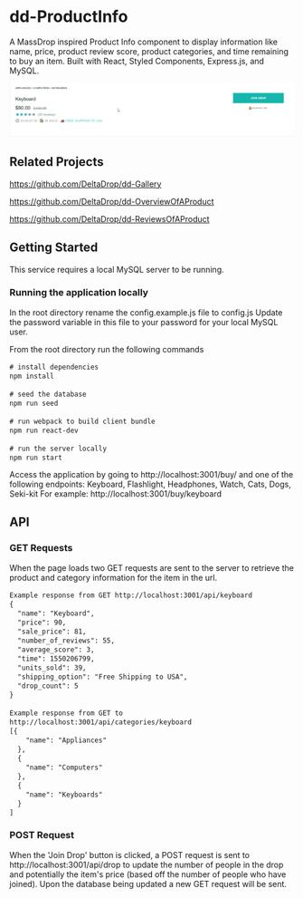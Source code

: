 # dd-ProductInfo
A MassDrop inspired Product Info component to display information like name, price, product review score, product categories, and time remaining to buy an item.  Built with React, Styled Components, Express.js, and MySQL.

![](https://github.com/DeltaDrop/dd-ProductInfo/blob/master/Product_Info.gif)

## Related Projects
https://github.com/DeltaDrop/dd-Gallery

https://github.com/DeltaDrop/dd-OverviewOfAProduct

https://github.com/DeltaDrop/dd-ReviewsOfAProduct

## Getting Started
This service requires a local MySQL server to be running.

### Running the application locally
In the root directory rename the config.example.js file to config.js
Update the password variable in this file to your password for your local MySQL user.

From the root directory run the following commands
```
# install dependencies
npm install

# seed the database
npm run seed

# run webpack to build client bundle
npm run react-dev

# run the server locally
npm run start

```
Access the application by going to http://localhost:3001/buy/ and one of the following endpoints:
Keyboard, Flashlight, Headphones, Watch, Cats, Dogs, Seki-kit
For example: http://localhost:3001/buy/keyboard

## API
### GET Requests
When the page loads two GET requests are sent to the server to retrieve the product and category information for the item in the url.

```
Example response from GET http://localhost:3001/api/keyboard
{
  "name": "Keyboard",
  "price": 90,
  "sale_price": 81,
  "number_of_reviews": 55,
  "average_score": 3,
  "time": 1550206799,
  "units_sold": 39,
  "shipping_option": "Free Shipping to USA",
  "drop_count": 5
}

Example response from GET to http://localhost:3001/api/categories/keyboard
[{
    "name": "Appliances"
  },
  {
    "name": "Computers"
  },
  {
    "name": "Keyboards"
  }
]
```
### POST Request
When the 'Join Drop' button is clicked, a POST request is sent to http://localhost:3001/api/drop to update the number of people in the drop and potentially the item's price (based off the number of people who have joined).  Upon the database being updated a new GET request will be sent.




